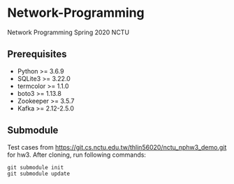 # Network-Programming
Network Programming Spring 2020 NCTU

## Prerequisites
* Python >= 3.6.9
* SQLite3 >= 3.22.0
* termcolor >= 1.1.0
* boto3 >= 1.13.8
* Zookeeper >= 3.5.7
* Kafka >= 2.12-2.5.0

## Submodule
Test cases from https://git.cs.nctu.edu.tw/thlin56020/nctu_nphw3_demo.git for hw3. After cloning, run following commands:
```shell script
git submodule init
git submodule update
```